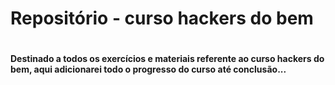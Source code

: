 # Repositório - curso hackers do bem 

#

#### Destinado a todos os exercícios e materiais referente ao curso hackers do bem, aqui adicionarei todo o progresso do curso até conclusão...

#

